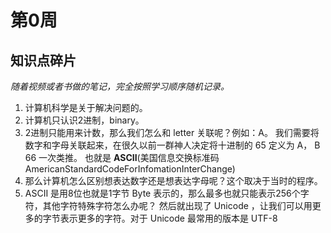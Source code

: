 # 第0周

## 知识点碎片

*随着视频或者书做的笔记，完全按照学习顺序随机记录。*

1. 计算机科学是关于解决问题的。
2. 计算机只认识2进制，binary。
3. 2进制只能用来计数，那么我们怎么和 letter 关联呢？例如：A。
我们需要将数字和字母关联起来，在很久以前一群神人决定将十进制的 65 定义为 A， B 66 一次类推。
也就是 **ASCII**(美国信息交换标准码AmericanStandardCodeForInfomationInterChange)
4. 那么计算机怎么区别想表达数字还是想表达字母呢？这个取决于当时的程序。
5. ASCII 是用8位也就是1字节 Byte 表示的，那么最多也就只能表示256个字符，其他字符特殊字符怎么办呢？
然后就出现了 Unicode ，让我们可以用更多的字节表示更多的字符。对于 Unicode 最常用的版本是 UTF-8

